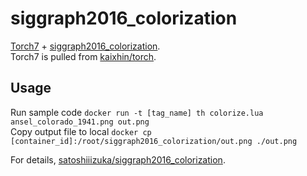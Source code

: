 siggraph2016_colorization
=====
[Torch7](http://torch.ch/) + [siggraph2016_colorization](http://hi.cs.waseda.ac.jp/~iizuka/projects/colorization/en/).\
Torch7 is pulled from [kaixhin/torch](https://hub.docker.com/r/kaixhin/torch/).

Usage
-----
Run sample code `docker run -t [tag_name] th colorize.lua ansel_colorado_1941.png out.png` \
Copy output file to local `docker cp [container_id]:/root/siggraph2016_colorization/out.png ./out.png`

For details, [satoshiiizuka/siggraph2016_colorization](https://github.com/satoshiiizuka/siggraph2016_colorization).
